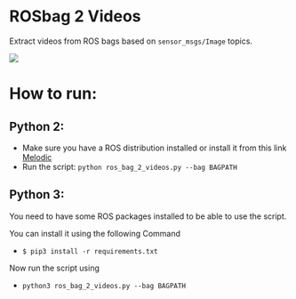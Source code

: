 # ROSbag 2 Videos
Extract videos from ROS bags based on `sensor_msgs/Image` topics.

![](/home/hema/projects/rosbag_2_videos/screenshot.gif)

# How to run:

## Python 2:

* Make sure you have a ROS distribution installed or install it from this link [Melodic](http://wiki.ros.org/melodic/Installation/Ubuntu)
* Run the script: `python ros_bag_2_videos.py --bag BAGPATH`

## Python 3:

You need to have some ROS packages installed to be able to use the script. 

You can install it using the following Command

* `$ pip3 install -r requirements.txt`

Now run the script using 

* `python3 ros_bag_2_videos.py --bag BAGPATH`

  